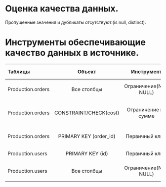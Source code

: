 # Оценка качества данных. 
Пропущенные значения и дубликаты отсутствуют.(is null, distinct).

# Инструменты обеспечивающие качество данных в источнике. 
| Таблицы          | Объект                | Инструмент           | Для чего используется          |
|:---------------- |:---------------------:|:--------------------:| ------------------------------:|
|Production.orders | Все столбцы           | Ограничение(NOT NULL)| Значения не могут быть нулевыми|
|Production.orders | CONSTRAINT/CHECK(cost)| Ограничение по сумме | Проверяет сумму общего платежа |
|Production.orders | PRIMARY KEY (order_id)| Первичный ключ       | Уникальность данных (order_is) |
|Production.users  | PRIMARY KEY (id)      | Первичный ключ       | Уникальность данных (id)       |
|Production.users  | Все столбцы           | Ограничение(NOT NULL)| Значения не могут быть нулевыми|